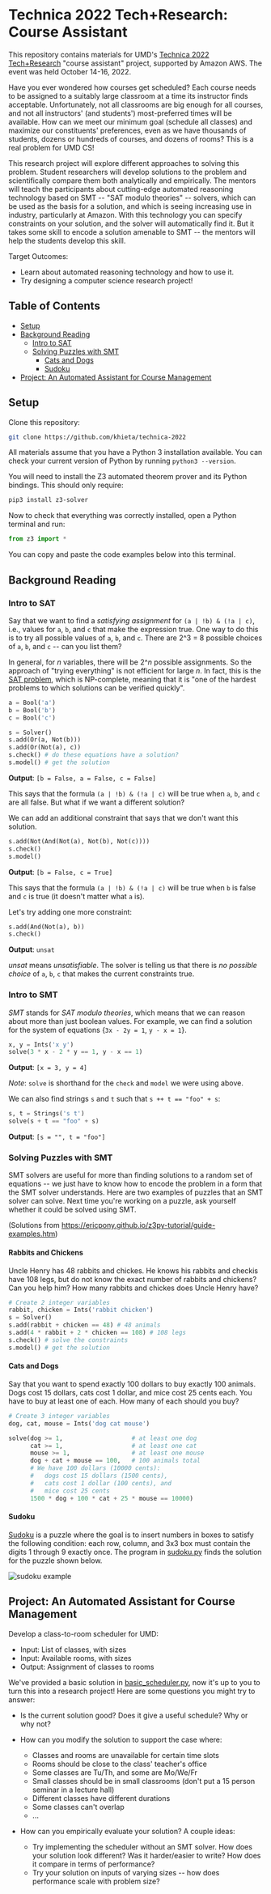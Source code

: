 # Technica 2022 Tech+Research: Course Assistant

This repository contains materials for UMD's [Technica 2022](https://gotechnica.org/) [Tech+Research](https://inclusion.cs.umd.edu/events/techresearch) "course assistant" project, supported by Amazon AWS.
The event was held October 14-16, 2022.

Have you ever wondered how courses get scheduled?
Each course needs to be assigned to a suitably large classroom at a time its instructor finds acceptable.
Unfortunately, not all classrooms are big enough for all courses, and not all instructors' (and students') most-preferred times will be available.
How can we meet our minimum goal (schedule all classes) and maximize our constituents' preferences, even as we have thousands of students, dozens or hundreds of courses, and dozens of rooms?
This is a real problem for UMD CS!

This research project will explore different approaches to solving this problem.
Student researchers will develop solutions to the problem and scientifically compare them both analytically and empirically.
The mentors will teach the participants about cutting-edge automated reasoning technology based on SMT -- "SAT modulo theories" -- solvers, which can be used as the basis for a solution, and which is seeing increasing use in industry, particularly at Amazon.
With this technology you can specify constraints on your solution, and the solver will automatically find it.
But it takes some skill to encode a solution amenable to SMT -- the mentors will help the students develop this skill.

Target Outcomes:  

* Learn about automated reasoning technology and how to use it.
* Try designing a computer science research project!

## Table of Contents

* [Setup](#setup)
* [Background Reading](#background-reading)
  * [Intro to SAT](#intro-to-sat)
  * [Solving Puzzles with SMT](#solving-puzzles-with-smt)
    * [Cats and Dogs](#cats-and-dogs)
    * [Sudoku](#sudoku)
* [Project: An Automated Assistant for Course Management](#project-an-automated-assistant-for-course-management)

## Setup

Clone this repository:

```bash
git clone https://github.com/khieta/technica-2022
```

All materials assume that you have a Python 3 installation available.
You can check your current version  of Python by running `python3 --version`.

You will need to install the Z3 automated theorem prover and its
Python bindings. This should only require:

```bash
pip3 install z3-solver
```

Now to check that everything was correctly installed, open a Python terminal and run:

```python
from z3 import *
```

You can copy and paste the code examples below into this terminal.

## Background Reading

### Intro to SAT

Say that we want to find a *satisfying assignment* for `(a | !b) & (!a | c)`, i.e., values for `a`, `b`, and `c` that make the expression true.
One way to do this is to try all possible values of  `a`, `b`, and `c`.
There are 2^3 = 8 possible choices of `a`, `b`, and `c` -- can you list them?

In general, for *n* variables, there will be 2^*n* possible assignments.
So the approach of "trying everything" is not efficient for large *n*.
In fact, this is the [SAT problem](https://en.wikipedia.org/wiki/Boolean_satisfiability_problem), which is NP-complete, meaning that it is "one of the hardest problems to which solutions can be verified quickly".

```python
a = Bool('a')
b = Bool('b')
c = Bool('c')

s = Solver()
s.add(Or(a, Not(b)))
s.add(Or(Not(a), c))
s.check() # do these equations have a solution?
s.model() # get the solution
```

**Output**: `[b = False, a = False, c = False]`

This says that the formula `(a | !b) & (!a | c)` will be true when `a`, `b`, and `c` are all false.
But what if we want a different solution?

We can add an additional constraint that says that we don't want this solution.

```python
s.add(Not(And(Not(a), Not(b), Not(c))))
s.check()
s.model()
```

**Output**: `[b = False, c = True]`

This says that the formula `(a | !b) & (!a | c)` will be true when `b` is false and `c` is true (it doesn't matter what `a` is).

Let's try adding one more constraint:

```python
s.add(And(Not(a), b))
s.check()
```

**Output**: `unsat`

*unsat* means *unsatisfiable*. The solver is telling us that there is *no possible choice* of `a`, `b`, `c` that makes the current constraints true.

### Intro to SMT

*SMT* stands for *SAT modulo theories*, which means that we can reason about more than just boolean values. For example, we can find a solution for the system of equations {`3x - 2y = 1`, `y - x = 1`}.

```python
x, y = Ints('x y')
solve(3 * x - 2 * y == 1, y - x == 1)
```

**Output**: `[x = 3, y = 4]`

*Note*: `solve` is shorthand for the `check` and `model` we were using above.

We can also find strings `s` and `t` such that `s ++ t == "foo" + s`:

```python
s, t = Strings('s t')
solve(s + t == "foo" + s)
```

**Output**: `[s = "", t = "foo"]`

### Solving Puzzles with SMT

SMT solvers are useful for more than finding solutions to a random set of equations -- we just have to know how to encode the problem in a form that the SMT solver understands.
Here are two examples of puzzles that an SMT solver can solve.
Next time you're working on a puzzle, ask yourself whether it could be solved using SMT.

(Solutions from <https://ericpony.github.io/z3py-tutorial/guide-examples.htm>)

#### Rabbits and Chickens
Uncle Henry has 48 rabbits and chickes. He knows his rabbits and checkis have 108 legs, but do not know the exact number of rabbits and chickens? Can you help him? How many rabbits and chickes does Uncle Henry have?

```python
# Create 2 integer variables
rabbit, chicken = Ints('rabbit chicken')
s = Solver()
s.add(rabbit + chicken == 48) # 48 animals
s.add(4 * rabbit + 2 * chicken == 108) # 108 legs
s.check() # solve the constraints
s.model() # get the solution
```

#### Cats and Dogs

Say that you want to spend exactly 100 dollars to buy exactly 100 animals. Dogs cost 15 dollars, cats cost 1 dollar, and mice cost 25 cents each. You have to buy at least one of each. How many of each should you buy?

```python
# Create 3 integer variables
dog, cat, mouse = Ints('dog cat mouse')

solve(dog >= 1,                   # at least one dog
      cat >= 1,                   # at least one cat
      mouse >= 1,                 # at least one mouse
      dog + cat + mouse == 100,   # 100 animals total
      # We have 100 dollars (10000 cents):
      #   dogs cost 15 dollars (1500 cents), 
      #   cats cost 1 dollar (100 cents), and 
      #   mice cost 25 cents 
      1500 * dog + 100 * cat + 25 * mouse == 10000)
```

#### Sudoku

[Sudoku](https://sudoku.com/) is a puzzle where the goal is to insert numbers in boxes to satisfy the following condition: each row, column, and 3x3 box must contain the digits 1 through 9 exactly once.
The program in [sudoku.py](./sudoku.py) finds the solution for the puzzle shown below.

![sudoku example](https://ericpony.github.io/z3py-tutorial/examples/sudoku.png)

## Project: An Automated Assistant for Course Management

Develop a class-to-room scheduler for UMD:

* Input: List of classes, with sizes
* Input: Available rooms, with sizes
* Output: Assignment of classes to rooms

We've provided a basic solution in [basic_scheduler.py](./basic_scheduler.py), now it's up to you to turn this into a research project!
Here are some questions you might try to answer:

* Is the current solution good? Does it give a useful schedule? Why or why not? 
* How can you modify the solution to support the case where:
  * Classes and rooms are unavailable for certain time slots
  * Rooms should be close to the class' teacher's office
  * Some classes are Tu/Th, and some are Mo/We/Fr
  * Small classes should be in small classrooms (don't put a 15 person seminar in a lecture hall)
  * Different classes have different durations
  * Some classes can't overlap
  * ...

* How can you empirically evaluate your solution? A couple ideas:

  * Try implementing the scheduler without an SMT solver. How does your solution look different? Was it harder/easier to write? How does it compare in terms of performance?
  * Try your solution on inputs of varying sizes -- how does performance scale with problem size?
